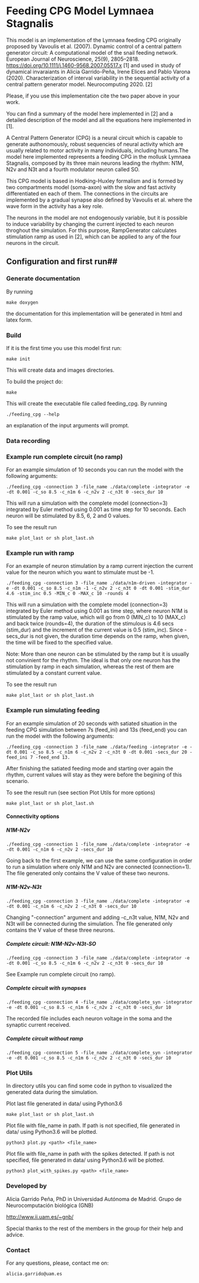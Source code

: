 # Feeding CPG Model Lymnaea Stagnalis #

This model is an implementation of the Lymnaea feeding CPG originally proposed by Vavoulis et al. (2007). Dynamic control of a central pattern generator circuit: A computational model of the snail feeding network. European Journal of Neuroscience, 25(9), 2805–2818. https://doi.org/10.1111/j.1460-9568.2007.05517.x [1] and used in study of dynamical invaraiants in Alicia Garrido-Peña, Irene Elices and Pablo Varona (2020).	Characterization of interval variability in the sequential activity of a central pattern generator model. Neurocomputing 2020. [2]

Please, if you use this implementation cite the two paper above in your work. 

You can find a summary of the model here implemented in [2] and a detailed description of the model and all the equations here implemented in [1].

A Central Pattern Generator (CPG) is a neural circuit which is capable to generate authonomously, robust sequencies of neural activity which are usually related to motor activity in many individuals, including humans.The model here implemented represents a feeding CPG in the mollusk Lymnaea Stagnalis, composed by its three main neurons leading the rhythm: N1M, N2v and N3t and a fourth modulator neuron called SO.

This CPG model is based in Hodking-Huxley formalism and is formed by two compartments model (soma-axon) with the slow and fast activity differentiated en each of them. The connections in the circuits are implemented by a gradual synapse also defined by Vavoulis et al. where the wave form in the activity has a key role. 

The neurons in the model are not endogenously variable, but it is possible to induce variability by changing the current injected to each neuron throghout the simulation. For this purpose, RampGenerator calculates stimulation ramp as used in [2], which can be applied to any of the four neurons in the circuit. 


## Configuration and first run##

### Generate documentation
By running 
	
	make doxygen 

the documentation for this implementation will be generated in html and latex form. 
	
### Build 
If it is the first time you use this model first run:
	
	make init

This will create data and images directories. 

To build the project do:
	
	make 

This will create the executable file called feeding_cpg. By running 

	./feeding_cpg --help 

an explanation of the input arguments will prompt.

### Data recording


### Example run complete circuit (no ramp)
For an example simulation of 10 seconds you can run the model with the following arguments:

	./feeding_cpg -connection 3 -file_name ./data/complete -integrator -e -dt 0.001 -c_so 8.5 -c_n1m 6 -c_n2v 2 -c_n3t 0 -secs_dur 10

This will run a simulation with the complete model (connection=3) integrated by Euler method using 0.001 as time step for 10 seconds. Each neuron will be stimulated by 8.5, 6, 2 and 0 values.

To see the result run 

	make plot_last or sh plot_last.sh
	

### Example run with ramp
For an example of neuron stimulation by a ramp current injection the current value for the neuron which	you want to stimulate must be -1. 

	./feeding_cpg -connection 3 -file_name ./data/n1m-driven -integrator -e -dt 0.001 -c_so 8.5 -c_n1m -1 -c_n2v 2 -c_n3t 0 -dt 0.001 -stim_dur 4.6 -stim_inc 0.5 -MIN_c 0 -MAX_c 10 -rounds 4

This will run a simulation with the complete model (connection=3) integrated by Euler method using 0.001 as time step, where neuron N1M is stimulated by the ramp value, which will go from 0 (MIN_c) to 10 (MAX_c) and back twice (rounds=4), the duration of the stimulous is 4.6 secs (stim_dur) and the increment of the current value is 0.5 (stim_inc). Since -secs_dur is not given, the duration time depends on the ramp, when given, the time will be fixed to the specified value.

Note: More than one neuron can be stimulated by the ramp but it is usually not convinient for the rhythm. The ideal is that only one neuron has the stimulation by ramp in each simulation, whereas the rest of them are stimulated by a constant current value. 

To see the result run 

	make plot_last or sh plot_last.sh
	
### Example run simulating feeding
For an example simulation of 20 seconds with satiated situation in the feeding CPG simulation between 7s (feed_ini) and 13s (feed_end) you can run the model with the following arguments:

	./feeding_cpg -connection 3 -file_name ./data/feeding -integrator -e -dt 0.001 -c_so 8.5 -c_n1m 6 -c_n2v 2 -c_n3t 0 -dt 0.001 -secs_dur 20 -feed_ini 7 -feed_end 13.

After finishing the satiated feeding mode and starting over again the rhythm, current values will stay as they were before the begining of this scenario.

To see the result run (see section Plot Utils for more options)

	make plot_last or sh plot_last.sh

#### Connectivity options
##### N1M-N2v

	./feeding_cpg -connection 1 -file_name ./data/complete -integrator -e -dt 0.001 -c_n1m 6 -c_n2v 2 -secs_dur 10

Going back to the first example, we can use the same configuration in order to run a simulation where only N1M and N2v are connected (connection=1). The file generated only contains the V value of these two neurons. 

##### N1M-N2v-N3t

	./feeding_cpg -connection 3 -file_name ./data/complete -integrator -e -dt 0.001 -c_n1m 6 -c_n2v 2 -c_n3t 0 -secs_dur 10

Changing "-connection" argument and adding -c_n3t value, N1M, N2v and N3t will be connected during the simulation. The file generated only contains the V value of these three neurons. 


##### Complete circuit: N1M-N2v-N3t-SO 

	./feeding_cpg -connection 3 -file_name ./data/complete -integrator -e -dt 0.001 -c_so 8.5 -c_n1m 6 -c_n2v 2 -c_n3t 0 -secs_dur 10

See Example run complete circuit (no ramp).

##### Complete circuit with synapses
	./feeding_cpg -connection 4 -file_name ./data/complete_syn -integrator -e -dt 0.001 -c_so 8.5 -c_n1m 6 -c_n2v 2 -c_n3t 0 -secs_dur 10

The recorded file includes each neuron voltage in the soma and the synaptic current received. 

##### Complete circuit without ramp
	./feeding_cpg -connection 5 -file_name ./data/complete_syn -integrator -e -dt 0.001 -c_so 8.5 -c_n1m 6 -c_n2v 2 -c_n3t 0 -secs_dur 10
	
### Plot Utils 
In directory utils you can find some code in python to visualized the generated data during the simulation. 
	
Plot last file generated in data/ using Python3.6

	make plot_last or sh plot_last.sh

Plot file with file_name in path. If path is not specified, file generated in data/ using Python3.6 will be plotted.

	python3 plot.py <path> <file_name> 

Plot file with file_name in path with the spikes detected. If path is not specified, file generated in data/ using Python3.6 will be plotted.

	python3 plot_with_spikes.py <path> <file_name>

### Developed by ###
Alicia Garrido Peña, PhD in Universidad Autónoma de Madrid. Grupo de Neurocomputación biológica (GNB)

http://www.ii.uam.es/~gnb/

Special thanks to the rest of the members in the group for their help and advice.

### Contact ###

For any questions, please, contact me on:

 	alicia.garrido@uam.es

